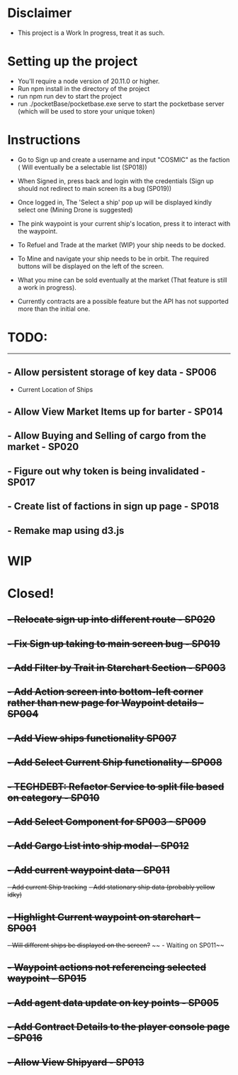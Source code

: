 # Disclaimer

- This project is a Work In progress, treat it as such. 

# Setting up the project

- You'll require a node version of 20.11.0 or higher.
- Run npm install in the directory of the project 
- run npm run dev to start the project
- run ./pocketBase/pocketbase.exe serve to start the pocketbase server (which will be used to store your unique token)

# Instructions

- Go to Sign up and create a username and input "COSMIC" as the faction ( Will eventually be a selectable list (SP018))

- When Signed in, press back and login with the credentials (Sign up should not redirect to main screen its a bug (SP019))

- Once logged in, The 'Select a ship' pop up will be displayed kindly select one (Mining Drone is suggested)

- The pink waypoint is your current ship's location, press it to interact with the waypoint.

- To Refuel and Trade at the market (WIP) your ship needs to be docked. 

- To Mine and navigate your ship needs to be in orbit. The required buttons will be displayed on the left of the screen.

- What you mine can be sold eventually at the market (That feature is still a work in progress).

- Currently contracts are a possible feature but the API has not supported more than the initial one. 
# TODO:

-------------------------

## - Allow persistent storage of key data - SP006
 - Current Location of Ships

## - Allow View Market Items up for barter - SP014

## - Allow Buying and Selling of cargo from the market - SP020

## - Figure out why token is being invalidated - SP017

## - Create list of factions in sign up page - SP018


## - Remake map using d3.js

# WIP


# Closed!

## ~~- Relocate sign up into different route - SP020~~

## ~~- Fix Sign up taking to main screen bug - SP019~~

## ~~- Add Filter by Trait in Starchart Section - SP003~~

## ~~- Add Action screen into bottom-left corner rather than new page for Waypoint details - SP004~~

## ~~- Add View ships functionality SP007~~

## ~~- Add Select Current Ship functionality - SP008~~

## ~~- TECHDEBT: Refactor Service to split file based on category - SP010~~

## ~~- Add Select Component for SP003 - SP009~~ 

## ~~- Add Cargo List into ship modal - SP012~~

## ~~- Add current waypoint data - SP011~~
 ~~- Add current Ship tracking~~
 ~~- Add stationary ship data (probably yellow idky)~~

## ~~- Highlight Current waypoint on starchart - SP001~~
~~- Will different ships be displayed on the screen?~~
~~ - Waiting on SP011~~

## ~~- Waypoint actions not referencing selected waypoint - SP015~~

## ~~- Add agent data update on key points - SP005~~

## ~~- Add Contract Details to the player console page - SP016~~

## ~~- Allow View Shipyard - SP013~~